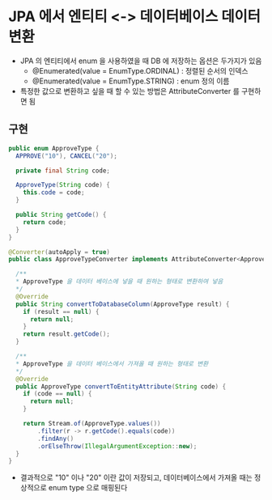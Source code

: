 # JPA 에서 엔티티 <-> 데이터베이스 데이터 변환
- JPA 의 엔티티에서 enum 을 사용하였을 때 DB 에 저장하는 옵션은 두가지가 있음
  - @Enumerated(value = EnumType.ORDINAL) : 정렬된 순서의 인덱스
  - @Enumerated(value = EnumType.STRING) : enum 정의 이름
- 특정한 값으로 변환하고 싶을 때 할 수 있는 방법은 AttributeConverter 를 구현하면 됨

## 구현
```java
public enum ApproveType {
  APPROVE("10"), CANCEL("20");

  private final String code;

  ApproveType(String code) {
	this.code = code;
  }

  public String getCode() {
	return code;
  }
}

@Converter(autoApply = true)
public class ApproveTypeConverter implements AttributeConverter<ApproveType, String> {

  /**
  * ApproveType 을 데이터 베이스에 넣을 때 원하는 형태로 변환하여 넣음
  */
  @Override
  public String convertToDatabaseColumn(ApproveType result) {
	if (result == null) {
  	  return null;
	}
	return result.getCode();
  }

  /**
  * ApproveType 을 데이터 베이스에서 가져올 때 원하는 형태로 변환
  */
  @Override
  public ApproveType convertToEntityAttribute(String code) {
	if (code == null) {
  	  return null;
	}

	return Stream.of(ApproveType.values())
		.filter(r -> r.getCode().equals(code))
		.findAny()
		.orElseThrow(IllegalArgumentException::new);
  }
}
```
- 결과적으로 "10" 이나 "20" 이란 값이 저장되고, 데이터베이스에서 가져올 때는 정상적으로 enum type 으로 매핑된다